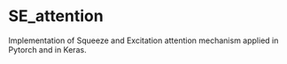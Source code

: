 # SE_attention
Implementation of Squeeze and Excitation attention mechanism applied in Pytorch and in Keras.
